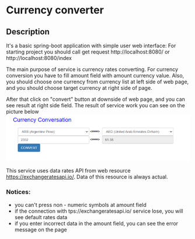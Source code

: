 # Currency converter

## Description
It's a basic spring-boot application with simple user web interface:
For starting project you should call get request
http://localhost:8080/ or http://localhost:8080/index

The main purpose of service is currency rates converting.
For currency conversion you have to fill amount field with amount currency value.
Also, you should choose one currency from currency list at left side of web page,
and you should choose target currency at right side of page. 

After that click on "convert" button at downside of web page, and you can see result
at right side field.
The result of service work you can see on the picture below 
![mockup](./result.png)


This service uses data rates API from web resource https://exchangeratesapi.io/. 
Data of this resource is always actual.

### Notices:
- you can't press non - numeric symbols at amount field
- if the connection with tps://exchangeratesapi.io/ service lose, you will see default rates data
- if you enter incorrect data in the amount field, you can see the error message on the page 